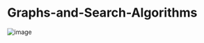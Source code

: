 # Graphs-and-Search-Algorithms

![image](https://github.com/jjfork/Graphs-and-Search-Algorithms/assets/91293626/7de1852c-b1aa-4858-b9e4-5f007c34d9be)
